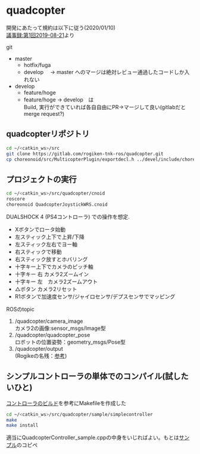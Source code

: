 # quadcopter
開発にあたって規約は以下に従う(2020/01/10)  
[議事録:第1回2019-08-21](https://wrs2020.esa.io/posts/5)より  

git
- master
    - hotfix/fuga
    - develop　 -> master へのマージは絶対レビュー通過したコードしか入れない
- develop
    - feature/hoge
    - feature/hoge -> develop　は  
    Build, 実行ができていれば各自自由にPR->マージして良い(gitlabだとmerge request?)

## quadcopterリポジトリ
```sh
cd ~/<catkin_ws>/src
git clone https://gitlab.com/rogiken-tnk-ros/quadcopter.git
cp choreonoid/src/MulticopterPlugin/exportdecl.h ../devel/include/choreonoid-1.8/cnoid/src/MulticopterPlugin
```

## プロジェクトの実行
```sh
cd ~/<catkin_ws>/src/quadcopter/cnoid
roscore
choreonoid QuadcopterJoystickWRS.cnoid
```
DUALSHOCK 4 (PS4コントローラ) での操作を想定.

- Xボタンでロータ始動
- 左スティック上下で上昇/下降
- 左スティック左右でヨー軸
- 右スティックで移動
- 右スティック放すとホバリング
- 十字キー上下でカメラのピッチ軸
- 十字キー 右 カメラ2ズームイン
- 十字キー 左　カメラ2ズームアウト
- △ボタン カメラ2リセット
- R1ボタンで加速度センサ/ジャイロセンサ/デプスセンサでマッピング

ROSのtopic
1. /quadcopter/camera_image  
カメラ2の画像:sensor_msgs/Image型
2. /quadcopter/quadcopter_pose  
ロボットの位置姿勢：geometry_msgs/Pose型
3. /quadcopter/output  
(Rogikeの名残：[参考](https://wrs2020.esa.io/posts/21))

## シンプルコントローラの単体でのコンパイル(試したいひと)
[コントローラのビルド](https://choreonoid.org/ja/manuals/latest/simulation/howto-build-controller.html)を参考にMakefileを作成した
```sh
cd ~/<catkin_ws>/src/quadcopter/sample/simplecontroller
make
make install
```
 適当にQuadcopterController_sample.cppの中身をいじればよい。もとは[サンプル](https://choreonoid.org/ja/manuals/latest/multicopter/index.html)のコピペ
